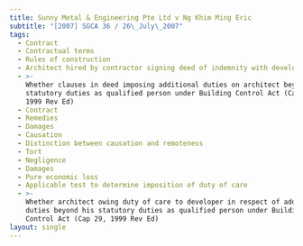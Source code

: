```yaml
---
title: Sunny Metal & Engineering Pte Ltd v Ng Khim Ming Eric
subtitle: "[2007] SGCA 36 / 26\_July\_2007"
tags:
  - Contract
  - Contractual terms
  - Rules of construction
  - Architect hired by contractor signing deed of indemnity with developer
  - >-
    Whether clauses in deed imposing additional duties on architect beyond his
    statutory duties as qualified person under Building Control Act (Cap 29,
    1999 Rev Ed)
  - Contract
  - Remedies
  - Damages
  - Causation
  - Distinction between causation and remoteness
  - Tort
  - Negligence
  - Damages
  - Pure economic loss
  - Applicable test to determine imposition of duty of care
  - >-
    Whether architect owing duty of care to developer in respect of additional
    duties beyond his statutory duties as qualified person under Building
    Control Act (Cap 29, 1999 Rev Ed)
layout: single
---
```


